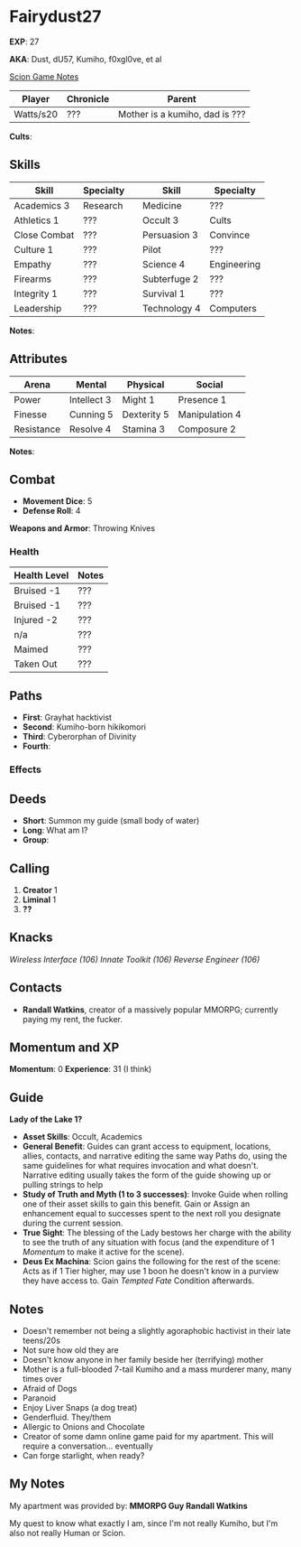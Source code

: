 # Fairydust27

**EXP**: 27

**AKA**: Dust, dU57, Kumiho, f0xgl0ve, et al

[Scion Game Notes](scion_game_notes.md)

Player    | Chronicle | Parent
--------- | --------- | ------------------------------
Watts/s20 | ???       | Mother is a kumiho, dad is ???

**Cults**:

## Skills

Skill        | Specialty |     | Skill        | Specialty
------------ | --------- | --- | ------------ | -----------
Academics 3  | Research  |     | Medicine     | ???
Athletics 1  | ???       |     | Occult 3     | Cults
Close Combat | ???       |     | Persuasion 3 | Convince
Culture 1    | ???       |     | Pilot        | ???
Empathy      | ???       |     | Science 4    | Engineering
Firearms     | ???       |     | Subterfuge 2 | ???
Integrity 1  | ???       |     | Survival 1   | ???
Leadership   | ???       |     | Technology 4 | Computers

**Notes**:

## Attributes

Arena      | Mental      | Physical    | Social
---------- | ----------- | ----------- | --------------
Power      | Intellect 3 | Might 1     | Presence 1
Finesse    | Cunning 5   | Dexterity 5 | Manipulation 4
Resistance | Resolve 4   | Stamina 3   | Composure 2

**Notes**:

## Combat

- **Movement Dice**: 5
- **Defense Roll**: 4

**Weapons and Armor**: Throwing Knives

### Health

Health Level | Notes
------------ | ---
Bruised -1   | ???
Bruised -1   | ???
Injured -2   | ???
n/a          | ???
Maimed       | ???
Taken Out    | ???

## Paths

- **First**: Grayhat hacktivist
- **Second**: Kumiho-born hikikomori
- **Third**: Cyberorphan of Divinity
- **Fourth**:

### Effects

## Deeds

- **Short**: Summon my guide (small body of water)
- **Long**: What am I?
- **Group**:

## Calling

1. **Creator** 1
2. **Liminal** 1
3. **??**

## Knacks

_Wireless Interface (106)_ _Innate Toolkit (106)_ _Reverse Engineer (106)_

## Contacts

- **Randall Watkins**, creator of a massively popular MMORPG; currently paying my rent, the fucker.

## Momentum and XP

**Momentum**: 0 **Experience**: 31 (I think)

## Guide

**Lady of the Lake 1?**

- **Asset Skills**: Occult, Academics
- **General Benefit**: Guides can grant access to equipment, locations, allies, contacts, and narrative editing the same way Paths do, using the same guidelines for what requires invocation and what doesn't. Narrative editing usually takes the form of the guide showing up or pulling strings to help
- **Study of Truth and Myth (1 to 3 successes)**: Invoke Guide when rolling one of their asset skills to gain this benefit. Gain or Assign an enhancement equal to successes spent to the next roll you designate during the current session.
- **True Sight**: The blessing of the Lady bestows her charge with the ability to see the truth of any situation with focus (and the expenditure of 1 _Momentum_ to make it active for the scene).
- **Deus Ex Machina**: Scion gains the following for the rest of the scene: Acts as if 1 Tier higher, may use 1 boon he doesn't know in a purview they have access to. Gain _Tempted Fate_ Condition afterwards.

## Notes

- Doesn't remember not being a slightly agoraphobic hactivist in their late teens/20s
- Not sure how old they are
- Doesn't know anyone in her family beside her (terrifying) mother
- Mother is a full-blooded 7-tail Kumiho and a mass murderer many, many times over
- Afraid of Dogs
- Paranoid
- Enjoy Liver Snaps (a dog treat)
- Genderfluid. They/them
- Allergic to Onions and Chocolate
- Creator of some damn online game paid for my apartment. This will require a conversation... eventually
- Can forge starlight, when ready?

## My Notes

My apartment was provided by: **MMORPG Guy Randall Watkins**

My quest to know what exactly I am, since I'm not really Kumiho, but I'm also not really Human or Scion.